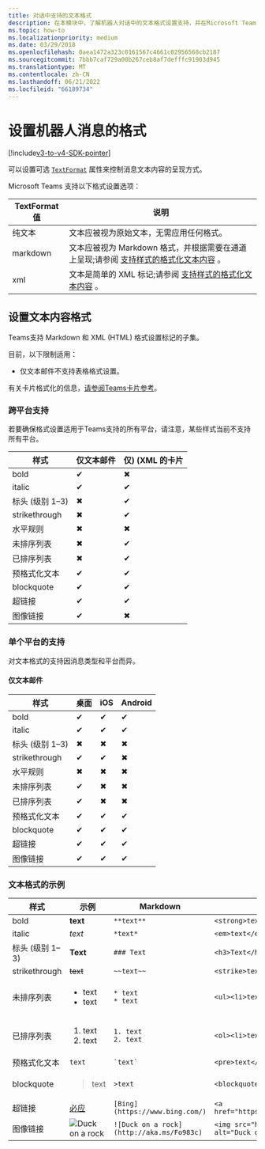 ```yaml
---
title: 对话中支持的文本格式
description: 在本模块中，了解机器人对话中的文本格式设置支持，并在Microsoft Teams中设置文本内容的格式
ms.topic: how-to
ms.localizationpriority: medium
ms.date: 03/29/2018
ms.openlocfilehash: 0aea1472a323c0161567c4661c02956568cb2187
ms.sourcegitcommit: 7bbb7caf729a00b267ceb8af7defffc91903d945
ms.translationtype: MT
ms.contentlocale: zh-CN
ms.lasthandoff: 06/21/2022
ms.locfileid: "66189734"
---
```

# <a name="formatting-bot-messages"></a>设置机器人消息的格式

[!include[v3-to-v4-SDK-pointer](~/includes/v3-to-v4-pointer-bots.md)]

可以设置可选 [`TextFormat`](/bot-framework/dotnet/bot-builder-dotnet-create-messages#customizing-a-message) 属性来控制消息文本内容的呈现方式。

Microsoft Teams 支持以下格式设置选项：

| TextFormat 值 | 说明 |
| --- | --- |
| 纯文本 | 文本应被视为原始文本，无需应用任何格式。 |
| markdown | 文本应被视为 Markdown 格式，并根据需要在通道上呈现;请参阅 [支持样式的格式化文本内容](#formatting-text-content) 。 |
| xml | 文本是简单的 XML 标记;请参阅 [支持样式的格式化文本内容](#formatting-text-content) 。 |

## <a name="formatting-text-content"></a>设置文本内容格式

Teams支持 Markdown 和 XML (HTML) 格式设置标记的子集。

目前，以下限制适用：
* 仅文本邮件不支持表格格式设置。

有关卡片格式化的信息，[请参阅Teams卡片参考](~/task-modules-and-cards/cards/cards-reference.md)。

### <a name="cross-platform-support"></a>跨平台支持

若要确保格式设置适用于Teams支持的所有平台，请注意，某些样式当前不支持所有平台。

| 样式                     | 仅文本邮件 | 仅)  (XML 的卡片 |
|---------------------------|--------------------|------------------|
| bold                      | ✔                  | ✖                |
| italic                    | ✔                  | ✔                |
| 标头 (级别 1&ndash;3)  | ✖                  | ✔                |
| strikethrough             | ✖                  | ✔                |
| 水平规则           | ✖                  | ✖                |
| 未排序列表            | ✖                  | ✔                |
| 已排序列表              | ✖                  | ✔                |
| 预格式化文本         | ✔                  | ✔                |
| blockquote                | ✔                  | ✔                |
| 超链接                 | ✔                  | ✔                |
| 图像链接                | ✔                  | ✖                |

### <a name="support-by-individual-platform"></a>单个平台的支持

对文本格式的支持因消息类型和平台而异。

#### <a name="text-only-messages"></a>仅文本邮件

| 样式                     | 桌面 | iOS | Android |
|---------------------------|---------|-----|---------|
| bold                      | ✔       | ✔   | ✔       |
| italic                    | ✔       | ✔   | ✔       |
| 标头 (级别 1&ndash;3)  | ✖       | ✖   | ✖       |
| strikethrough             | ✔       | ✔   | ✖       |
| 水平规则           | ✖       | ✖   | ✖       |
| 未排序列表            | ✔       | ✖   | ✖       |
| 已排序列表              | ✔       | ✖   | ✖       |
| 预格式化文本         | ✔       | ✔   | ✔       |
| blockquote                | ✔       | ✔   | ✔       |
| 超链接                 | ✔       | ✔   | ✔       |
| 图像链接                | ✔       | ✔   | ✔       |

### <a name="examples-of-text-formatting"></a>文本格式的示例

| 样式 | 示例 | Markdown | XML (HTML)  |
| --- | --- | --- | --- |
| bold | **text** | `**text**` | `<strong>text</strong>` |
| italic | *text* | `*text*` | `<em>text</em>` |
| 标头 (级别 1&ndash;3)  | **Text** | `### Text` | `<h3>Text</h3>` |
| strikethrough | ~~text~~ | `~~text~~` | `<strike>text</strike>` |
| 未排序列表 | <ul><li>text</li><li>text</li></ul> | `* text`<br>`* text` | `<ul><li>text</li><li>text</li></ul>` |
| 已排序列表 | <ol><li>text</li><li>text</li></ol> | `1. text`<br>`2. text` | `<ol><li>text</li><li>text</li></ol>` |
| 预格式化文本 | `text` | `` `text` `` | `<pre>text</pre>` |
| blockquote | <blockquote>text</blockquote> | `>text` | `<blockquote>text</blockquote>` |
| 超链接 | [必应](https://www.bing.com/) | `[Bing](https://www.bing.com/)` | `<a href="https://www.bing.com/">Bing</a>` |
| 图像链接 | <img src="https://aka.ms/Fo983c" alt="Duck on a rock"></img> | `![Duck on a rock](http://aka.ms/Fo983c)` | `<img src="https://aka.ms/Fo983c" alt="Duck on a rock"></img>` |
